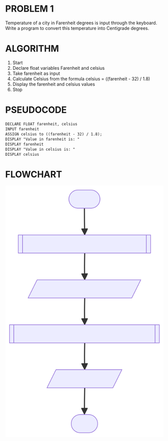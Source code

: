 # PROBLEM 1
Temperature of a city in Farenheit degrees is input through the keyboard.
Write a program to convert this temperature into Centigrade degrees.

# ALGORITHM
1. Start
2. Declare float variables Farenheit and celsius
3. Take farenheit as input
4. Calculate Celsius from the formula celsius =  ((farenheit - 32) / 1.8)
5. Display the farenheit and celsius values
6. Stop

# PSEUDOCODE

```pseudocode
DECLARE FLOAT farenheit, celsius
INPUT farenheit
ASSIGN celsius to ((farenheit - 32) / 1.8);
DISPLAY "Value in farenheit is: "
DISPLAY farenheit
DISPLAY "Value in celsius is: "
DISPLAY celsius
```
# FLOWCHART

![Flowchart](./flow1.svg)


